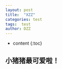```yaml
---
layout: post
title:  "XZZ"
categories: test
tags:  test
author: DZZ
---
```


* content
{:toc}


## 小猪猪最可爱啦！




    
	

 

